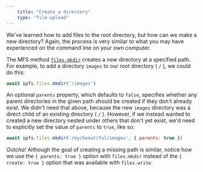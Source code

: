 ```yaml
---
    title: "Create a directory"
    type: "file-upload"
---
```


We've learned how to add files to the root directory, but how can we make a new
directory? Again, the process is very similar to what you may have experienced on
the command line on your own computer.

The MFS method [`files.mkdir`](https://github.com/ipfs/js-ipfs/blob/master/docs/core-api/FILES.md#ipfsfilesmkdirpath-options) creates a new directory at a specified path. For example, to
add a directory `images` to our root directory ( `/` ), we could do this:

```js
await ipfs.files.mkdir('/images')
```

An optional `parents` property, which defaults to `false`, specifies whether any
parent directories in the given path should be created if they don't already exist.
We didn't need that above, because the new `images` directory was a direct child of an existing
directory ( `/` ). However, if we instead wanted to created a new directory
nested under others that don't yet exist, we'd need to explicitly set the value of
`parents` to `true`, like so:

```js
await ipfs.files.mkdir('/my/beautiful/images', { parents: true })
```

*Gotcha!* Although the goal of creating a missing path is similar, notice how we use the `{ parents: true }` option with `files.mkdir` instead of the `{ create: true }` option that was available with `files.write`.

